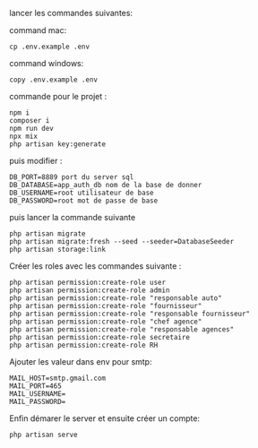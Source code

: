 lancer les commandes suivantes:

command mac:
```
cp .env.example .env 
```
command windows:
```
copy .env.example .env
```
commande pour le projet :
```
npm i
composer i
npm run dev
npx mix
php artisan key:generate
```


puis modifier :
```
DB_PORT=8889 port du server sql
DB_DATABASE=app_auth_db nom de la base de donner
DB_USERNAME=root utilisateur de base
DB_PASSWORD=root mot de passe de base
```
puis lancer la commande suivante
```
php artisan migrate
php artisan migrate:fresh --seed --seeder=DatabaseSeeder
php artisan storage:link
```
Créer les roles avec les commandes suivante :
```
php artisan permission:create-role user
php artisan permission:create-role admin
php artisan permission:create-role "responsable auto"
php artisan permission:create-role "fournisseur"
php artisan permission:create-role "responsable fournisseur"
php artisan permission:create-role "chef agence"
php artisan permission:create-role "responsable agences"
php artisan permission:create-role secretaire
php artisan permission:create-role RH
```

Ajouter les valeur dans env pour smtp:
```
MAIL_HOST=smtp.gmail.com
MAIL_PORT=465
MAIL_USERNAME=
MAIL_PASSWORD=
```


Enfin démarer le server et ensuite créer un compte:
```
php artisan serve
```
